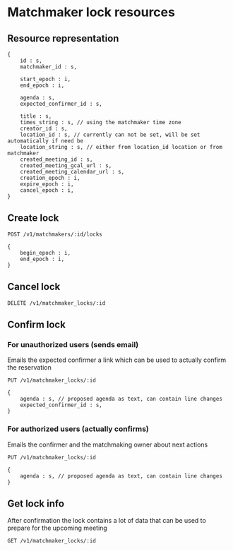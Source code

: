 # Matchmaker lock resources

## Resource representation
    {
        id : s,
        matchmaker_id : s,

        start_epoch : i,
        end_epoch : i,

        agenda : s,
        expected_confirmer_id : s,

        title : s,
        times_string : s, // using the matchmaker time zone
        creator_id : s,
        location_id : s, // currently can not be set, will be set automatically if need be
        location_string : s, // either from location_id location or from matchmaker
        created_meeting_id : s,
        created_meeting_gcal_url : s,
        created_meeting_calendar_url : s,
        creation_epoch : i,
        expire_epoch : i,
        cancel_epoch : i,
    }

## Create lock

    POST /v1/matchmakers/:id/locks

    {
        begin_epoch : i,
        end_epoch : i,
    }

## Cancel lock

    DELETE /v1/matchmaker_locks/:id

## Confirm lock

### For unauthorized users (sends email)

Emails the expected confirmer a link which can be used to actually confirm the reservation

    PUT /v1/matchmaker_locks/:id

    {
        agenda : s, // proposed agenda as text, can contain line changes
        expected_confirmer_id : s,
    }

### For authorized users (actually confirms)

Emails the confirmer and the matchmaking owner about next actions

    PUT /v1/matchmaker_locks/:id

    {
        agenda : s, // proposed agenda as text, can contain line changes
    }

## Get lock info

After confirmation the lock contains a lot of data that can be used to prepare for the upcoming meeting

    GET /v1/matchmaker_locks/:id

